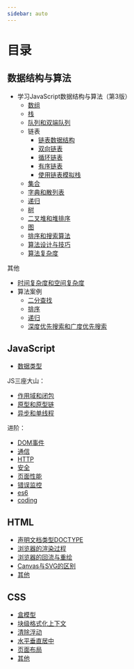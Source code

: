 ```yaml
---
sidebar: auto
---
```


# 目录

## 数据结构与算法

- 学习JavaScript数据结构与算法（第3版）
  - [数组](./data-structures-and-algorithms/array.md)
  - [栈](./data-structures-and-algorithms/stack.md)
  - [队列和双端队列](./data-structures-and-algorithms/queue.md)
  - 链表
    - [链表数据结构](./data-structures-and-algorithms/linked-list.md)
    - [双向链表](./data-structures-and-algorithms/doubly-linked-list.md)
    - [循环链表](./data-structures-and-algorithms/circular-linked-list.md)
    - [有序链表](./data-structures-and-algorithms/sorted-linked-list.md)
    - [使用链表模拟栈](./data-structures-and-algorithms/stack-linked-list.md)
  - [集合](./data-structures-and-algorithms/set.md)
  - [字典和散列表](./data-structures-and-algorithms/dictionary.md)
  - [递归](./data-structures-and-algorithms/recursive.md)
  - [树](./data-structures-and-algorithms/tree.md)
  - [二叉堆和堆排序](./data-structures-and-algorithms/minHeap.md)
  - [图](./data-structures-and-algorithms/graph.md)
  - [排序和搜索算法](./data-structures-and-algorithms/sort-and-search.md)
  - [算法设计与技巧](./data-structures-and-algorithms/algorithm-skill.md)
  - [算法复杂度](./data-structures-and-algorithms/algorithm-complexity.md)

其他

- [时间复杂度和空间复杂度](./javascript/algorithm/complexity.md)
- 算法案例
  - [二分查找](./javascript/algorithm/binary-search.md)
  - [排序](./javascript/algorithm/sort.md)
  - [递归](./javascript/algorithm/recursion.md)
  - [深度优先搜索和广度优先搜索](./javascript/algorithm/dfs-bfs.md)

## JavaScript

- [数据类型](./javascript/data-type.md)

JS三座大山：

- [作用域和闭包](./javascript/scope-closure.md)
- [原型和原型链](./javascript/prototype-chain.md)
- [异步和单线程](./javascript/asyn-single-thread.md)

进阶：

- [DOM事件](./javascript/dom.md)
- [通信](./javascript/communications.md)
- [HTTP](./javascript/http.md)
- [安全](./javascript/safe.md)
- [页面性能](./javascript/page-performance.md)
- [错误监控](./javascript/error.md)
- [es6](./javascript/es6.md)
- [coding](./javascript/coding.md)

## HTML

- [声明文档类型DOCTYPE](./html/doctype.md)
- [浏览器的渲染过程](./html/painting.md)
- [浏览器的回流与重绘](./html/reflow-repaint.md)
- [Canvas与SVG的区别](./html/canvas-svg.md)
- [其他](./html/other.md)

## CSS

- [盒模型](./css/box-model.md)
- [块级格式化上下文](./css/bfc.md)
- [清除浮动](./css/clear.md)
- [水平垂直居中](./css/center.md)
- [页面布局](./css/layout.md)
- [其他](./css/other.md)